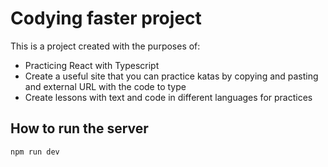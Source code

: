 # Codying faster project

This is a project created with the purposes of:
- Practicing React with Typescript
- Create a useful site that you can practice katas by copying and pasting and external URL with the code to type
- Create lessons with text and code in different languages for practices

## How to run the server
```
npm run dev
```
